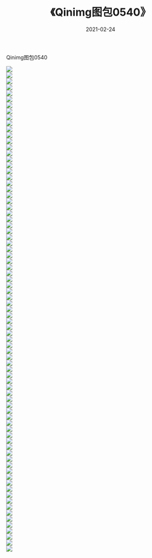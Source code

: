 ﻿---
layout: post
title:  《Qinimg图包0540》
date:   2021-02-24
img: http://imgx.orgx.ga/Qinimg图包/Qinimg图包0540/000.jpg
categories: [美女, 清纯, 唯美]
---

Qinimg图包0540

 ![](http://imgx.orgx.ga/Qinimg图包/Qinimg图包0540/001.jpg) <br>![](http://imgx.orgx.ga/Qinimg图包/Qinimg图包0540/002.jpg) <br>![](http://imgx.orgx.ga/Qinimg图包/Qinimg图包0540/003.jpg) <br>![](http://imgx.orgx.ga/Qinimg图包/Qinimg图包0540/004.jpg) <br>![](http://imgx.orgx.ga/Qinimg图包/Qinimg图包0540/005.jpg) <br>![](http://imgx.orgx.ga/Qinimg图包/Qinimg图包0540/006.jpg) <br>![](http://imgx.orgx.ga/Qinimg图包/Qinimg图包0540/007.jpg) <br>![](http://imgx.orgx.ga/Qinimg图包/Qinimg图包0540/008.jpg) <br>![](http://imgx.orgx.ga/Qinimg图包/Qinimg图包0540/009.jpg) <br>![](http://imgx.orgx.ga/Qinimg图包/Qinimg图包0540/010.jpg) <br>![](http://imgx.orgx.ga/Qinimg图包/Qinimg图包0540/011.jpg) <br>![](http://imgx.orgx.ga/Qinimg图包/Qinimg图包0540/012.jpg) <br>![](http://imgx.orgx.ga/Qinimg图包/Qinimg图包0540/013.jpg) <br>![](http://imgx.orgx.ga/Qinimg图包/Qinimg图包0540/014.jpg) <br>![](http://imgx.orgx.ga/Qinimg图包/Qinimg图包0540/015.jpg) <br>![](http://imgx.orgx.ga/Qinimg图包/Qinimg图包0540/016.jpg) <br>![](http://imgx.orgx.ga/Qinimg图包/Qinimg图包0540/017.jpg) <br>![](http://imgx.orgx.ga/Qinimg图包/Qinimg图包0540/018.jpg) <br>![](http://imgx.orgx.ga/Qinimg图包/Qinimg图包0540/019.jpg) <br>![](http://imgx.orgx.ga/Qinimg图包/Qinimg图包0540/020.jpg) <br>![](http://imgx.orgx.ga/Qinimg图包/Qinimg图包0540/021.jpg) <br>![](http://imgx.orgx.ga/Qinimg图包/Qinimg图包0540/022.jpg) <br>![](http://imgx.orgx.ga/Qinimg图包/Qinimg图包0540/023.jpg) <br>![](http://imgx.orgx.ga/Qinimg图包/Qinimg图包0540/024.jpg) <br>![](http://imgx.orgx.ga/Qinimg图包/Qinimg图包0540/025.jpg) <br>![](http://imgx.orgx.ga/Qinimg图包/Qinimg图包0540/026.jpg) <br>![](http://imgx.orgx.ga/Qinimg图包/Qinimg图包0540/027.jpg) <br>![](http://imgx.orgx.ga/Qinimg图包/Qinimg图包0540/028.jpg) <br>![](http://imgx.orgx.ga/Qinimg图包/Qinimg图包0540/029.jpg) <br>![](http://imgx.orgx.ga/Qinimg图包/Qinimg图包0540/030.jpg) <br>![](http://imgx.orgx.ga/Qinimg图包/Qinimg图包0540/031.jpg) <br>![](http://imgx.orgx.ga/Qinimg图包/Qinimg图包0540/032.jpg) <br>![](http://imgx.orgx.ga/Qinimg图包/Qinimg图包0540/033.jpg) <br>![](http://imgx.orgx.ga/Qinimg图包/Qinimg图包0540/034.jpg) <br>![](http://imgx.orgx.ga/Qinimg图包/Qinimg图包0540/035.jpg) <br>![](http://imgx.orgx.ga/Qinimg图包/Qinimg图包0540/036.jpg) <br>![](http://imgx.orgx.ga/Qinimg图包/Qinimg图包0540/037.jpg) <br>![](http://imgx.orgx.ga/Qinimg图包/Qinimg图包0540/038.jpg) <br>![](http://imgx.orgx.ga/Qinimg图包/Qinimg图包0540/039.jpg) <br>![](http://imgx.orgx.ga/Qinimg图包/Qinimg图包0540/040.jpg) <br>![](http://imgx.orgx.ga/Qinimg图包/Qinimg图包0540/041.jpg) <br>![](http://imgx.orgx.ga/Qinimg图包/Qinimg图包0540/042.jpg) <br>![](http://imgx.orgx.ga/Qinimg图包/Qinimg图包0540/043.jpg) <br>![](http://imgx.orgx.ga/Qinimg图包/Qinimg图包0540/044.jpg) <br>![](http://imgx.orgx.ga/Qinimg图包/Qinimg图包0540/045.jpg) <br>![](http://imgx.orgx.ga/Qinimg图包/Qinimg图包0540/046.jpg) <br>![](http://imgx.orgx.ga/Qinimg图包/Qinimg图包0540/047.jpg) <br>![](http://imgx.orgx.ga/Qinimg图包/Qinimg图包0540/048.jpg) <br>![](http://imgx.orgx.ga/Qinimg图包/Qinimg图包0540/049.jpg) <br>![](http://imgx.orgx.ga/Qinimg图包/Qinimg图包0540/050.jpg) <br>![](http://imgx.orgx.ga/Qinimg图包/Qinimg图包0540/051.jpg) <br>![](http://imgx.orgx.ga/Qinimg图包/Qinimg图包0540/052.jpg) <br>![](http://imgx.orgx.ga/Qinimg图包/Qinimg图包0540/053.jpg) <br>![](http://imgx.orgx.ga/Qinimg图包/Qinimg图包0540/054.jpg) <br>![](http://imgx.orgx.ga/Qinimg图包/Qinimg图包0540/055.jpg) <br>![](http://imgx.orgx.ga/Qinimg图包/Qinimg图包0540/056.jpg) <br>![](http://imgx.orgx.ga/Qinimg图包/Qinimg图包0540/057.jpg) <br>![](http://imgx.orgx.ga/Qinimg图包/Qinimg图包0540/058.jpg) <br>![](http://imgx.orgx.ga/Qinimg图包/Qinimg图包0540/059.jpg) <br>![](http://imgx.orgx.ga/Qinimg图包/Qinimg图包0540/060.jpg) <br>![](http://imgx.orgx.ga/Qinimg图包/Qinimg图包0540/061.jpg) <br>![](http://imgx.orgx.ga/Qinimg图包/Qinimg图包0540/062.jpg) <br>![](http://imgx.orgx.ga/Qinimg图包/Qinimg图包0540/063.jpg) <br>![](http://imgx.orgx.ga/Qinimg图包/Qinimg图包0540/064.jpg) <br>![](http://imgx.orgx.ga/Qinimg图包/Qinimg图包0540/065.jpg) <br>![](http://imgx.orgx.ga/Qinimg图包/Qinimg图包0540/066.jpg) <br>![](http://imgx.orgx.ga/Qinimg图包/Qinimg图包0540/067.jpg) <br>![](http://imgx.orgx.ga/Qinimg图包/Qinimg图包0540/068.jpg) <br>![](http://imgx.orgx.ga/Qinimg图包/Qinimg图包0540/069.jpg) <br>![](http://imgx.orgx.ga/Qinimg图包/Qinimg图包0540/070.jpg) <br>![](http://imgx.orgx.ga/Qinimg图包/Qinimg图包0540/071.jpg) <br>![](http://imgx.orgx.ga/Qinimg图包/Qinimg图包0540/072.jpg) <br>![](http://imgx.orgx.ga/Qinimg图包/Qinimg图包0540/073.jpg) <br>![](http://imgx.orgx.ga/Qinimg图包/Qinimg图包0540/074.jpg) <br>![](http://imgx.orgx.ga/Qinimg图包/Qinimg图包0540/075.jpg) <br>![](http://imgx.orgx.ga/Qinimg图包/Qinimg图包0540/076.jpg) <br>![](http://imgx.orgx.ga/Qinimg图包/Qinimg图包0540/077.jpg) <br>![](http://imgx.orgx.ga/Qinimg图包/Qinimg图包0540/078.jpg) <br>![](http://imgx.orgx.ga/Qinimg图包/Qinimg图包0540/079.jpg) <br>![](http://imgx.orgx.ga/Qinimg图包/Qinimg图包0540/080.jpg) <br>![](http://imgx.orgx.ga/Qinimg图包/Qinimg图包0540/081.jpg) <br>